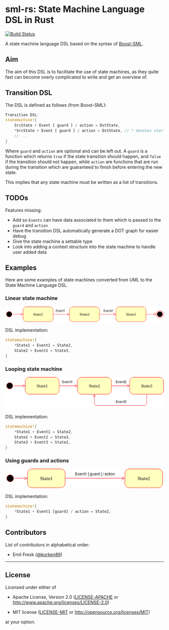 # sml-rs: State Machine Language DSL in Rust

[![Build Status](https://travis-ci.org/korken89/sml-rs.svg?branch=master)](https://travis-ci.org/korken89/sml-rs)

A state machine language DSL based on the syntax of [Boost-SML](https://boost-experimental.github.io/sml/).

## Aim

The aim of this DSL is to facilitate the use of state machines, as they quite fast can become overly complicated to write and get an overview of.

## Transition DSL

The DSL is defined as follows (from Boost-SML):

```rust
Transition DSL:
statemachine!{
    SrcState + Event [ guard ] / action = DstState,
    *SrcState + Event [ guard ] / action = DstState, // * denotes starting state
    // ...
}
```

Where `guard` and `action` are optional and can be left out. A `guard` is a function which returns `true` if the state transition should happen, and `false`  if the transition should not happen, while `action` are functions that are run during the transition which are guaranteed to finish before entering the new state.

This implies that any state machine must be written as a list of transitions.

## TODOs

Features missing:

* Add so `Events` can have data associated to them which is passed to the `guard` and `action`
* Have the transition DSL automatically generate a DOT graph for easier debug
* Give the state machine a settable type
* Look into adding a context structure into the state machine to handle user added data

## Examples

Here are some examples of state machines converted from UML to the State Machine Language DSL.

### Linear state machine

![alt text](./docs/sm1.png "")

DSL implementation:

```rust
statemachine!{
    *State1 + Event1 = State2,
    State2 + Event2 = State3,
}
```

### Looping state machine

![alt text](./docs/sm2.png "")

DSL implementation:

```rust
statemachine!{
    *State1 + Event1 = State2,
    State2 + Event2 = State3,
    State3 + Event3 = State2,
}
```

### Using guards and actions

![alt text](./docs/sm3.png "")

DSL implementation:

```rust
statemachine!{
    *State1 + Event1 [guard] / action = State2,
}
```

## Contributors

List of contributors in alphabetical order:

* Emil Fresk ([@korken89](https://github.com/korken89))

---

## License

Licensed under either of

- Apache License, Version 2.0 ([LICENSE-APACHE](LICENSE-APACHE) or
  http://www.apache.org/licenses/LICENSE-2.0)

- MIT license ([LICENSE-MIT](LICENSE-MIT) or http://opensource.org/licenses/MIT)

at your option.

